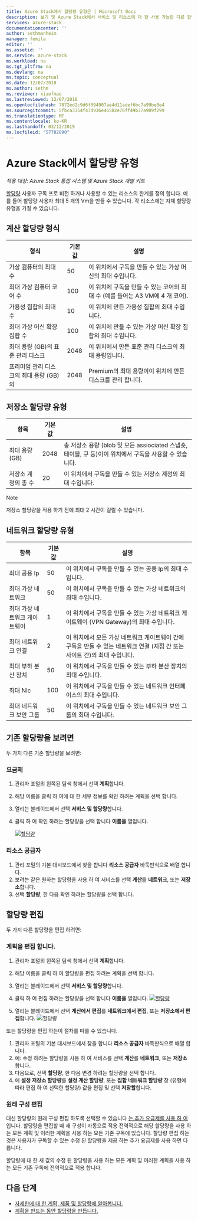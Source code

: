```yaml
---
title: Azure Stack에서 할당량 유형은 | Microsoft Docs
description: 보기 및 Azure Stack에서 서비스 및 리소스에 대 한 사용 가능한 다른 할당량 유형을 편집 합니다.
services: azure-stack
documentationcenter: ''
author: sethmanheim
manager: femila
editor: ''
ms.assetid: ''
ms.service: azure-stack
ms.workload: na
ms.tgt_pltfrm: na
ms.devlang: na
ms.topic: conceptual
ms.date: 12/07/2018
ms.author: sethm
ms.reviewer: xiaofmao
ms.lastreviewed: 12/07/2018
ms.openlocfilehash: 7872ed2c9d6f094907ae4d11adef6bc7a99be8e4
ms.sourcegitcommit: 5fbca3354f47d936e46582e76ff49b77a989f299
ms.translationtype: MT
ms.contentlocale: ko-KR
ms.lasthandoff: 03/12/2019
ms.locfileid: "57782890"
---
```

# <a name="quota-types-in-azure-stack"></a>Azure Stack에서 할당량 유형

*적용 대상: Azure Stack 통합 시스템 및 Azure Stack 개발 키트*

[할당량](azure-stack-plan-offer-quota-overview.md#plans) 사용자 구독 프로 비전 하거나 사용할 수 있는 리소스의 한계를 정의 합니다. 예를 들어 할당량 사용자 최대 5 개의 Vm을 만들 수 있습니다. 각 리소스에는 자체 할당량 유형을 가질 수 있습니다.

## <a name="compute-quota-types"></a>계산 할당량 형식 

| **형식** | **기본값** | **설명** |
| --- | --- | --- |
| 가상 컴퓨터의 최대 수 | 50 | 이 위치에서 구독을 만들 수 있는 가상 머신의 최대 수입니다. |
| 최대 가상 컴퓨터 코어 수 | 100 | 이 위치에 구독을 만들 수 있는 코어의 최대 수 (예를 들어는 A3 VM에 4 개 코어). |
| 가용성 집합의 최대 수 | 10 | 이 위치에 만든 가용성 집합의 최대 수입니다. |
| 최대 가상 머신 확장 집합 수 | 100 | 이 위치에 만들 수 있는 가상 머신 확장 집합의 최대 수입니다. |
| 최대 용량 (GB)의 표준 관리 디스크 | 2048 | 이 위치에서 만든 표준 관리 디스크의 최대 용량입니다. |
| 프리미엄 관리 디스크의 최대 용량 (GB)의 | 2048 | Premium의 최대 용량이이 위치에 만든 디스크를 관리 합니다. |

## <a name="storage-quota-types"></a>저장소 할당량 유형 

| **항목** | **기본값** | **설명** |
| --- | --- | --- |
| 최대 용량 (GB) |2048 |총 저장소 용량 (blob 및 모든 assiociated 스냅숏, 테이블, 큐 등)이이 위치에서 구독을 사용할 수 있습니다. |
| 저장소 계정의 총 수 |20 |이 위치에서 구독을 만들 수 있는 저장소 계정의 최대 수입니다. |

> [!NOTE]  
> 저장소 할당량을 적용 하기 전에 최대 2 시간이 걸릴 수 있습니다.


## <a name="network-quota-types"></a>네트워크 할당량 유형

| **항목** | **기본값** | **설명** |
| --- | --- | --- |
| 최대 공용 Ip |50 |이 위치에서 구독을 만들 수 있는 공용 Ip의 최대 수입니다. |
| 최대 가상 네트워크 |50 |이 위치에서 구독을 만들 수 있는 가상 네트워크의 최대 수입니다. |
| 최대 가상 네트워크 게이트웨이 |1 |이 위치에서 구독을 만들 수 있는 가상 네트워크 게이트웨이 (VPN Gateway)의 최대 수입니다. |
| 최대 네트워크 연결 |2 |이 위치에서 모든 가상 네트워크 게이트웨이 간에 구독을 만들 수 있는 네트워크 연결 (지점 간 또는 사이트 간)의 최대 수입니다. |
| 최대 부하 분산 장치 |50 |이 위치에서 구독을 만들 수 있는 부하 분산 장치의 최대 수입니다. |
| 최대 Nic |100 |이 위치에서 구독을 만들 수 있는 네트워크 인터페이스의 최대 수입니다. |
| 최대 네트워크 보안 그룹 |50 |이 위치에서 구독을 만들 수 있는 네트워크 보안 그룹의 최대 수입니다. |

## <a name="view-an-existing-quota"></a>기존 할당량을 보려면

두 가지 다른 기존 할당량을 보려면:

### <a name="plans"></a>요금제

1.  관리자 포털의 왼쪽된 탐색 창에서 선택 **계획**합니다.
2.  해당 이름을 클릭 하 여에 대 한 세부 정보를 확인 하려는 계획을 선택 합니다.
3.  열리는 블레이드에서 선택 **서비스 및 할당량**합니다.
4.  클릭 하 여 확인 하려는 할당량을 선택 합니다 **이름을** 열입니다.

    [![할당량](media/azure-stack-quota-types/quotas1sm.png "할당량 보기")](media/azure-stack-quota-types/quotas1.png#lightbox)

### <a name="resource-providers"></a>리소스 공급자

1. 관리 포털의 기본 대시보드에서 찾을 합니다 **리소스 공급자** 바둑판식으로 배열 합니다.
2. 보려는 같은 원하는 할당량을 사용 하 여 서비스를 선택 **계산**를 **네트워크**, 또는 **저장소**합니다.
3. 선택 **할당량**, 한 다음 확인 하려는 할당량을 선택 합니다.

## <a name="edit-a-quota"></a>할당량 편집

두 가지 다른 할당량을 편집 하려면:

### <a name="edit-a-plan"></a>계획을 편집 합니다.

1.  관리자 포털의 왼쪽된 탐색 창에서 선택 **계획**합니다.
2.  해당 이름을 클릭 하 여 할당량을 편집 하려는 계획을 선택 합니다.
3.  열리는 블레이드에서 선택 **서비스 및 할당량**합니다.
4.  클릭 하 여 편집 하려는 할당량을 선택 합니다 **이름을** 열입니다.
    [![할당량](media/azure-stack-quota-types/quotas1sm.png "할당량 보기")](media/azure-stack-quota-types/quotas1.png#lightbox)

5.  열리는 블레이드에서 선택 **계산에서 편집**를 **네트워크에서 편집**, 또는 **저장소에서 편집**합니다.
    ![할당량](media/azure-stack-quota-types/quotas3.png "할당량 보기")    

또는 할당량을 편집 하는이 절차를 따를 수 있습니다.

1. 관리자 포털의 기본 대시보드에서 찾을 합니다 **리소스 공급자** 바둑판식으로 배열 합니다.
2. 예: 수정 하려는 할당량을 사용 하 여 서비스를 선택 **계산**를 **네트워크**, 또는 **저장소**합니다.
3. 다음으로, 선택 **할당량**, 한 다음 변경 하려는 할당량을 선택 합니다.
4. 에 **설정 저장소 할당량**를 **설정 계산 할당량**, 또는 **집합 네트워크 할당량** 창 (유형에 따라 편집 하 여 선택한 할당량) 값을 편집 및 선택 **저장할**합니다.

### <a name="edit-original-configuration"></a>원래 구성 편집
  
대신 할당량의 원래 구성 편집 하도록 선택할 수 있습니다 [는 추가 요금제를 사용 하 여](create-add-on-plan.md)입니다. 할당량을 편집할 때 새 구성이 자동으로 적용 전역적으로 해당 할당량을 사용 하는 모든 계획 및 이러한 계획을 사용 하는 모든 기존 구독에 있습니다. 할당량 편집 하는 것은 사용자가 구독할 수 있는 수정 된 할당량을 제공 하는 추가 요금제를 사용 하면 다릅니다. 

할당량에 대 한 새 값의 수정 된 할당량을 사용 하는 모든 계획 및 이러한 계획을 사용 하는 모든 기존 구독에 전역적으로 적용 합니다. 

## <a name="next-steps"></a>다음 단계

- [자세한에 대 한 계획, 제품 및 할당량에 알아봅니다.](azure-stack-plan-offer-quota-overview.md)
- [계획을 만드는 동안 할당량을 만듭니다.](azure-stack-create-plan.md)
